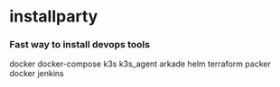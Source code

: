# installparty
### Fast way to install devops tools

docker
docker-compose
k3s
k3s_agent
arkade
helm
terraform
packer
docker
jenkins
